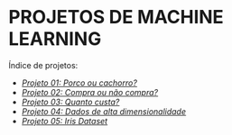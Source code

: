 <h1><strong><span style="font-size: 32px;">PROJETOS DE MACHINE LEARNING</span></strong></h1>
Índice de projetos:
<ul>
 	<li><a href="https://github.com/rodrigorissettoterra/Machine-Learning/blob/main/Classifica%C3%A7%C3%A3o_Porco_ou_Cachorro.ipynb"><span style="text-decoration: underline;"><em>Projeto 01: Porco ou cachorro?</em></span></a></li>
 	<li><a href="https://github.com/rodrigorissettoterra/Machine-Learning/blob/main/Classifica%C3%A7%C3%A3o_Site.ipynb"><span style="text-decoration: underline;"><em>Projeto 02: Compra ou não compra?</em></span></a></li>
 	<li><a href="https://github.com/rodrigorissettoterra/Machine-Learning/blob/main/Quanto_custa%3F.ipynb"><span style="text-decoration: underline;"><em>Projeto 03: Quanto custa?</em></span></a></li>
 	<li><a href="https://github.com/rodrigorissettoterra/Machine-Learning/blob/main/Dados_de_alta_dimensionalidade.ipynb"><span style="text-decoration: underline;"><em>Projeto 04: Dados de alta dimensionalidade</em></span></a></li>
  <li><a href="https://github.com/rodrigorissettoterra/Machine-Learning/blob/main/Iris_Dataset.ipynb"><span style="text-decoration: underline;"><em>Projeto 05: Iris Dataset</em></span></a></li>
</ul>
